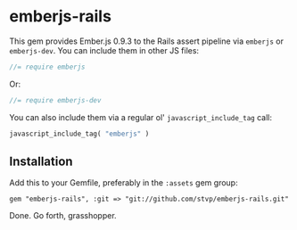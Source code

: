 # emberjs-rails

This gem provides Ember.js 0.9.3 to the Rails assert pipeline via `emberjs` or `emberjs-dev`. You can include them in other JS files:

```js
//= require emberjs
```

Or:

```js
//= require emberjs-dev
```

You can also include them via a regular ol' `javascript_include_tag` call:

```ruby
javascript_include_tag( "emberjs" )
```

## Installation

Add this to your Gemfile, preferably in the `:assets` gem group:

    gem "emberjs-rails", :git => "git://github.com/stvp/emberjs-rails.git"

Done. Go forth, grasshopper.
